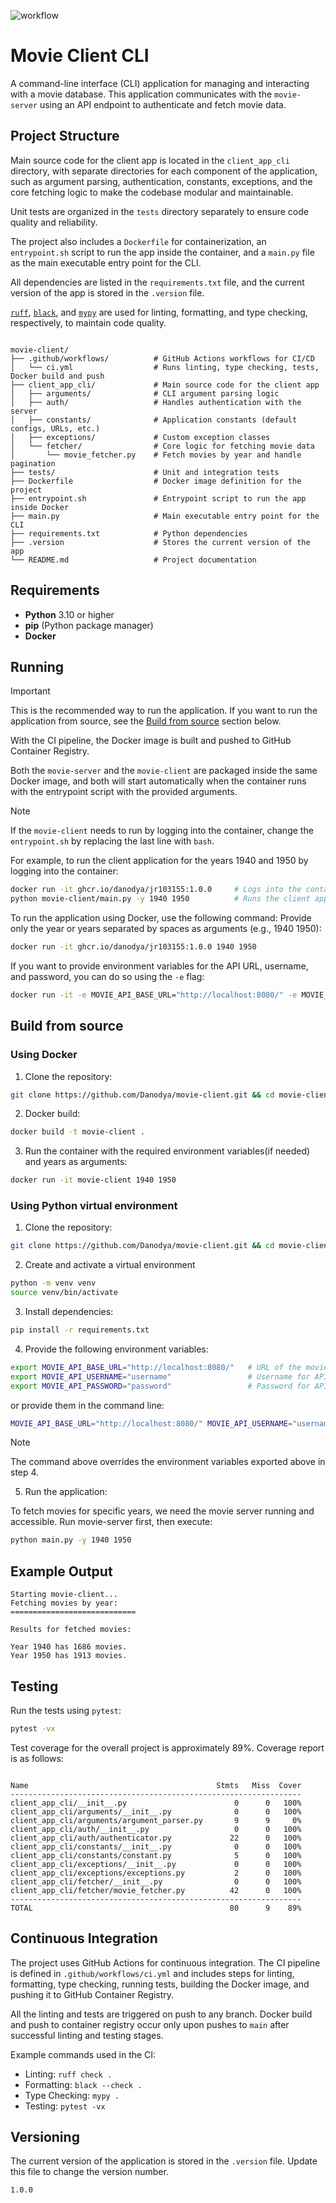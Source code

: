 ![workflow](https://github.com/Danodya/movie-client/actions/workflows/ci.yml/badge.svg)

# Movie Client CLI
A command-line interface (CLI) application for managing and interacting with a movie database. 
This application communicates with the `movie-server` using an API endpoint to authenticate and fetch movie data.

## **Project Structure**
Main source code for the client app is located in the `client_app_cli` directory, with separate directories for 
each component of the application, such as argument parsing, authentication, constants, exceptions, and the core
fetching logic to make the codebase modular and maintainable.

Unit tests are organized in the `tests` directory separately to ensure code quality and reliability.

The project also includes a `Dockerfile` for containerization, an `entrypoint.sh` script to run the app inside the container,
and a `main.py` file as the main executable entry point for the CLI.

All dependencies are listed in the `requirements.txt` file, and the current version of the app is stored in the `.version` file.

[`ruff`](https://docs.astral.sh/ruff/), [`black`](https://github.com/psf/black), and [`mypy`](https://github.com/python/mypy) are used for linting, formatting, and type checking, respectively, to maintain code quality.

```

movie-client/
├── .github/workflows/          # GitHub Actions workflows for CI/CD
│   └── ci.yml                  # Runs linting, type checking, tests, Docker build and push
├── client_app_cli/             # Main source code for the client app
│   ├── arguments/              # CLI argument parsing logic
│   ├── auth/                   # Handles authentication with the server
│   ├── constants/              # Application constants (default configs, URLs, etc.)
│   ├── exceptions/             # Custom exception classes
│   └── fetcher/                # Core logic for fetching movie data
│       └── movie_fetcher.py    # Fetch movies by year and handle pagination
├── tests/                      # Unit and integration tests
├── Dockerfile                  # Docker image definition for the project
├── entrypoint.sh               # Entrypoint script to run the app inside Docker
├── main.py                     # Main executable entry point for the CLI
├── requirements.txt            # Python dependencies
├── .version                    # Stores the current version of the app
└── README.md                   # Project documentation

```
## **Requirements**

- **Python** 3.10 or higher
- **pip** (Python package manager)
- **Docker**

## **Running**
>[!IMPORTANT]
> This is the recommended way to run the application.
> If you want to run the application from source, see the [Build from source](#build-from-source) section below.

With the CI pipeline, the Docker image is built and pushed to GitHub Container Registry.

Both the `movie-server` and the `movie-client` are packaged inside the same Docker image, 
and both will start automatically when the container runs with the entrypoint script with the provided arguments.

>[!NOTE]
> If the `movie-client` needs to run by logging into the container, change the `entrypoint.sh` by replacing the last line with `bash`.
> 
> For example, to run the client application for the years 1940 and 1950 by logging into the container:
> ```bash
> docker run -it ghcr.io/danodya/jr103155:1.0.0     # Logs into the container because the entrypoint script ends with bash
> python movie-client/main.py -y 1940 1950          # Runs the client application for 1940 and 1950
> ```

To run the application using Docker, use the following command:
Provide only the year or years separated by spaces as arguments (e.g., 1940 1950):
```bash
docker run -it ghcr.io/danodya/jr103155:1.0.0 1940 1950
```
If you want to provide environment variables for the API URL, username, and password, you can do so using the `-e` flag:
```bash
docker run -it -e MOVIE_API_BASE_URL="http://localhost:8080/" -e MOVIE_API_USERNAME="username" -e MOVIE_API_PASSWORD="password" ghcr.io/danodya/jr103155:1.0.0 1940 1950
```

## **Build from source**
### Using Docker ###
1. Clone the repository:
```bash
git clone https://github.com/Danodya/movie-client.git && cd movie-client
```
2. Docker build:
```bash
docker build -t movie-client .
```
3. Run the container with the required environment variables(if needed) and years as arguments:
```bash
docker run -it movie-client 1940 1950
```

### Using Python virtual environment ###
1. Clone the repository:
```bash
git clone https://github.com/Danodya/movie-client.git && cd movie-client
```
2. Create and activate a virtual environment
```bash
python -m venv venv
source venv/bin/activate
```
3. Install dependencies:
```bash
pip install -r requirements.txt
```
4. Provide the following environment variables:
```bash
export MOVIE_API_BASE_URL="http://localhost:8080/"   # URL of the movie-server
export MOVIE_API_USERNAME="username"                 # Username for API authentication
export MOVIE_API_PASSWORD="password"                 # Password for API authentication
```
or provide them in the command line:
```bash
MOVIE_API_BASE_URL="http://localhost:8080/" MOVIE_API_USERNAME="username" MOVIE_API_PASSWORD="password" python main.py -y 1940 1950
```

>[!NOTE]
> The command above overrides the environment variables exported above in step 4.

5. Run the application:

To fetch movies for specific years, we need the movie server running and accessible. Run movie-server first, then execute:
```bash
python main.py -y 1940 1950
```
## **Example Output**
```
Starting movie-client...
Fetching movies by year:
============================

Results for fetched movies:

Year 1940 has 1686 movies.
Year 1950 has 1913 movies.
```

## **Testing**
Run the tests using `pytest`:
```bash
pytest -vx
``` 
Test coverage for the overall project is approximately 89%. Coverage report is as follows:
```

Name                                          Stmts   Miss  Cover
-----------------------------------------------------------------
client_app_cli/__init__.py                        0      0   100%
client_app_cli/arguments/__init__.py              0      0   100%
client_app_cli/arguments/argument_parser.py       9      9     0%
client_app_cli/auth/__init__.py                   0      0   100%
client_app_cli/auth/authenticator.py             22      0   100%
client_app_cli/constants/__init__.py              0      0   100%
client_app_cli/constants/constant.py              5      0   100%
client_app_cli/exceptions/__init__.py             0      0   100%
client_app_cli/exceptions/exceptions.py           2      0   100%
client_app_cli/fetcher/__init__.py                0      0   100%
client_app_cli/fetcher/movie_fetcher.py          42      0   100%
-----------------------------------------------------------------
TOTAL                                            80      9    89%

```

## **Continuous Integration**
The project uses GitHub Actions for continuous integration. The CI pipeline is defined in `.github/workflows/ci.yml`
and includes steps for linting, formatting, type checking, running tests, building the Docker image, and pushing it to GitHub Container Registry.

All the linting and tests are triggered on push to any branch. Docker build and push to container registry occur only upon pushes to `main` after successful linting and testing stages.

Example commands used in the CI:
* Linting: `ruff check .`
* Formatting: `black --check .`
* Type Checking: `mypy .`
* Testing: `pytest -vx`

## **Versioning**
The current version of the application is stored in the `.version` file. Update this file to change the version number.
```
1.0.0
```
